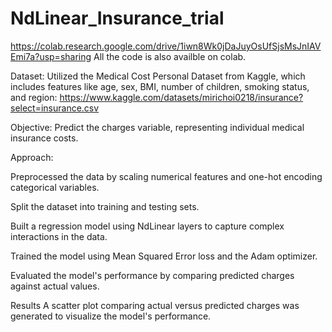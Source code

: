 # NdLinear_Insurance_trial

https://colab.research.google.com/drive/1iwn8Wk0jDaJuyOsUfSjsMsJnIAVEmi7a?usp=sharing
All the code is also availble on colab.

Dataset: Utilized the Medical Cost Personal Dataset from Kaggle, which includes features like age, sex, BMI, number of children, smoking status, and region: https://www.kaggle.com/datasets/mirichoi0218/insurance?select=insurance.csv

Objective: Predict the charges variable, representing individual medical insurance costs.​

Approach:

Preprocessed the data by scaling numerical features and one-hot encoding categorical variables.

Split the dataset into training and testing sets.

Built a regression model using NdLinear layers to capture complex interactions in the data.

Trained the model using Mean Squared Error loss and the Adam optimizer.

Evaluated the model's performance by comparing predicted charges against actual values.​

Results
A scatter plot comparing actual versus predicted charges was generated to visualize the model's performance.​
